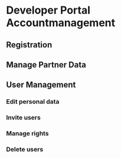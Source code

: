 # Developer Portal Accountmanagement

## Registration

## Manage Partner Data

## User Management

### Edit personal data

### Invite users

### Manage rights

### Delete users

